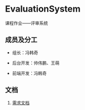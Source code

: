 # EvaluationSystem
课程作业——评审系统

## 成员及分工

* 组长：冯韩奇

* 后台开发：帅伟鹏、王萌

* 前端开发：冯韩奇

## 文档

1. [需求文档](项目文档/项目文档.md)
